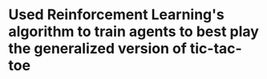 # Used Reinforcement Learning's algorithm to train agents to best play the generalized version of tic-tac-toe
